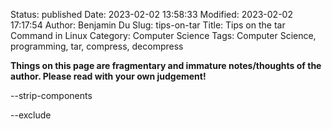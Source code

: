 Status: published
Date: 2023-02-02 13:58:33
Modified: 2023-02-02 17:17:54
Author: Benjamin Du
Slug: tips-on-tar
Title: Tips on the tar Command in Linux
Category: Computer Science
Tags: Computer Science, programming, tar, compress, decompress

**Things on this page are fragmentary and immature notes/thoughts of the author. Please read with your own judgement!**

--strip-components


--exclude


